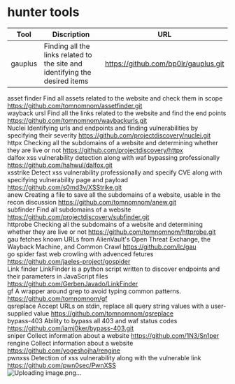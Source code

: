 # hunter tools

| Tool             | Discription                                                                      | URL                                      | 
| ---------------- | ----------                                                                       | -----                                    | 
| gauplus 		     |   Finding all the links related to the site and identifying the desired items		|	https://github.com/bp0lr/gauplus.git     |	
asset finder 		Find all assets related to the website and check them in scope							https://github.com/tomnomnom/assetfinder.git		
wayback ursl 		Find all the links related to the website and find the end points							https://github.com/tomnomnom/waybackurls.git		
  Nuclei 		Identifying urls and endpoints and finding vulnerabilities by specifying their severity							https://github.com/projectdiscovery/nuclei.git		
    httpx		Checking all the subdomains of a website and determining whether they are live or not							https://github.com/projectdiscovery/httpx		
   dalfox 		xss vulnerability detection along with waf bypassing professionally							https://github.com/hahwul/dalfox.git		
  xsstrike 		Detect xss vulnerability professionally and specify CVE along with specifying vulnerability page and payload							https://github.com/s0md3v/XSStrike.git		
    anew 		Creating a file to save all the subdomains of a website, usable in the recon discussion							https://github.com/tomnomnom/anew.git		
subfinder 		Find all subdomains of a website							https://github.com/projectdiscovery/subfinder.git		
httprobe		Checking all the subdomains of a website and determining whether they are live or not							https://github.com/tomnomnom/httprobe.git		
    gau		fetches known URLs from AlienVault's Open Threat Exchange, the Wayback Machine, and Common Crawl							               https://github.com/lc/gau		
go spider 		fast web crowling with advenced fetures 							                                         https://github.com/jaeles-project/gospider 		
Link finder 				                 LinkFinder is a python script written to discover endpoints and their parameters in JavaScript files					                                             https://github.com/GerbenJavado/LinkFinder		
       gf			         A wrapper around grep to avoid typing common patterns.						                           https://github.com/tomnomnom/gf		
qsreplace		Accept URLs on stdin, replace all query string values with a user-supplied value							                                        https://github.com/tomnomnom/qsreplace		
bypass-403		Ability to bypass all 403 and waf status codes							https://github.com/iamj0ker/bypass-403.git		
    sniper		Collect information about a website							https://github.com/1N3/Sn1per		
   rengine		Collect information about a website							https://github.com/yogeshojha/rengine		
   pwnxss		Detection of xss vulnerability along with the vulnerable link							https://github.com/pwn0sec/PwnXSS		
![Uploading image.png…]()
